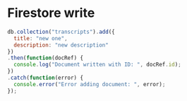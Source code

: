 # Firestore write

```javascript
db.collection("transcripts").add({
  title: "new one",
  description: "new description"
})
.then(function(docRef) {
  console.log("Document written with ID: ", docRef.id);
})
.catch(function(error) {
  console.error("Error adding document: ", error);
});
```

#### 

